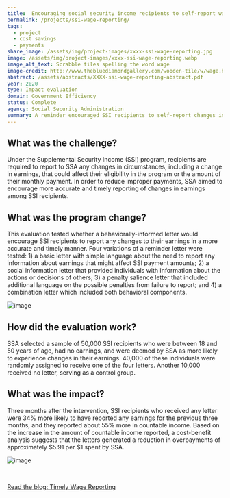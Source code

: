 ```yaml
---
title:  Encouraging social security income recipients to self-report wage changes
permalink: /projects/ssi-wage-reporting/
tags: 
  - project
  - cost savings
  - payments
share_image: /assets/img/project-images/xxxx-ssi-wage-reporting.jpg
image: /assets/img/project-images/xxxx-ssi-wage-reporting.webp
image_alt_text: Scrabble tiles spelling the word wage
image-credit: http://www.thebluediamondgallery.com/wooden-tile/w/wage.html
abstract: /assets/abstracts/XXXX-ssi-wage-reporting-abstract.pdf
year: 2020
type: Impact evaluation
domain: Government Efficiency
status: Complete
agency: Social Security Administration
summary: A reminder encouraged SSI recipients to self-report changes in earnings earlier, potentially reducing overpayment
---
```

## What was the challenge?
Under the Supplemental Security Income (SSI) program, recipients are required to report to SSA any changes in circumstances, including a change in earnings, that could affect their eligibility in the program or the amount of their monthly payment. In order to reduce improper payments, SSA aimed to encourage more accurate and timely reporting of changes in earnings among SSI recipients.

## What was the program change?
This evaluation tested whether a behaviorally-informed letter would encourage SSI recipients to report any changes to their earnings in a more accurate and timely manner. Four variations of a reminder letter were tested: 1) a basic letter with simple language about the need to report any information about earnings that might affect SSI payment amounts; 2) a social information letter that provided individuals with information about the actions or decisions of others; 3) a penalty salience letter that included additional language on the possible penalties from failure to report; and 4) a combination letter which included both behavioral components.

![image]({{site.baseurl}}/assets/img/project-images/ssi-letter.webp)

## How did the evaluation work?
SSA selected a sample of 50,000 SSI recipients who were between 18 and 50 years of age, had no earnings, and were deemed by SSA as more likely to experience changes in their earnings. 40,000 of these individuals were randomly assigned to receive one of the four letters. Another 10,000 received no letter, serving as a control group.

## What was the impact?
Three months after the intervention, SSI recipients who received any letter were 34% more likely to have reported any earnings for the previous three months, and they reported about 55% more in countable income. Based on the increase in the amount of countable income reported, a cost-benefit analysis suggests that the letters generated a reduction in overpayments of approximately $5.91 per $1 spent by SSA.

![image]({{site.baseurl}}/assets/img/project-images/graph-ssiwage.webp)

<br>
<p>
<a class="usa-button" href="https://oes.gsa.gov/blog/wage-reporting/" target="_blank">Read the blog: Timely Wage Reporting</a>
</p>

